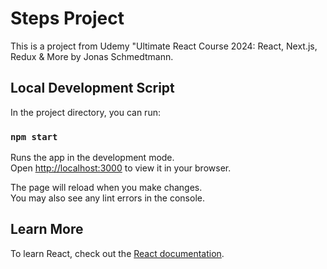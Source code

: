 # Steps Project

This is a project from Udemy "Ultimate React Course 2024: React, Next.js, Redux & More by Jonas Schmedtmann.

## Local Development Script

In the project directory, you can run:

### `npm start`

Runs the app in the development mode.\
Open [http://localhost:3000](http://localhost:3000) to view it in your browser.

The page will reload when you make changes.\
You may also see any lint errors in the console.

## Learn More

To learn React, check out the [React documentation](https://reactjs.org/).
